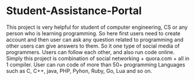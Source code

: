 # Student-Assistance-Portal
This project is very helpful for student of computer engineering, CS or any person who is
learning programming. So here first users need to create account and then user can ask any
question related to programming and other users can give answers to them. So it one type of
social media of programmers. Users can follow each other, and also run code online.
Simply this project is combination of social networking + quora.com + all in 1 compiler. User
can run code of more than 50+ programming Languages such as C, C++, java, PHP, Pyhon,
Ruby, Go, Lua and so on.
